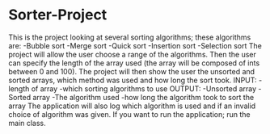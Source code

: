 # Sorter-Project
This is the project looking at several sorting algorithms; 
these algorithms are:
-Bubble sort
-Merge sort
-Quick sort
-Insertion sort
-Selection sort
The project will allow the user choose a range of the algorithms. 
Then the user can specify the length of the array used (the array will be composed of ints between 0 and 100).
The project will then show the user the unsorted and sorted arrays, which method was used and how long the sort took.
INPUT:
-length of array
-which sorting algorithms to use
OUTPUT:
-Unsorted array
-Sorted array
-The algorithm used
-how long the algorithm took to sort the array
The application will also log which algorithm is used and 
if an invalid choice of algorithm was given.
If you want to run the application; run the main class.